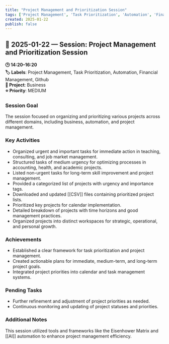 ```yaml
---
title: "Project Management and Prioritization Session"
tags: ['Project Management', 'Task Prioritization', 'Automation', 'Financial Management', 'Github']
created: 2025-01-22
publish: false
---
```


## 📅 2025-01-22 — Session: Project Management and Prioritization Session

**🕒 14:20–16:20**  
**🏷️ Labels**: Project Management, Task Prioritization, Automation, Financial Management, Github  
**📂 Project**: Business  
**⭐ Priority**: MEDIUM  


### Session Goal
The session focused on organizing and prioritizing various projects across different domains, including business, automation, and project management.

### Key Activities
- Organized urgent and important tasks for immediate action in teaching, consulting, and job market management.
- Structured tasks of medium urgency for optimizing processes in accounting, health, and academic projects.
- Listed non-urgent tasks for long-term skill improvement and project management.
- Provided a categorized list of projects with urgency and importance tags.
- Downloaded and updated [[CSV]] files containing prioritized project lists.
- Prioritized key projects for calendar implementation.
- Detailed breakdown of projects with time horizons and good management practices.
- Organized projects into distinct workspaces for strategic, operational, and personal growth.

### Achievements
- Established a clear framework for task prioritization and project management.
- Created actionable plans for immediate, medium-term, and long-term project goals.
- Integrated project priorities into calendar and task management systems.

### Pending Tasks
- Further refinement and adjustment of project priorities as needed.
- Continuous monitoring and updating of project statuses and priorities.

### Additional Notes
This session utilized tools and frameworks like the Eisenhower Matrix and [[AI]] automation to enhance project management efficiency.
